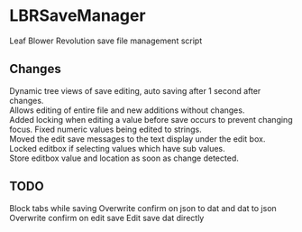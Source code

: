 # LBRSaveManager

Leaf Blower Revolution save file management script

## Changes

Dynamic tree views of save editing, auto saving after 1 second after changes.  
Allows editing of entire file and new additions without changes.  
Added locking when editing a value before save occurs to prevent changing focus.
Fixed numeric values being edited to strings.  
Moved the edit save messages to the text display under the edit box.  
Locked editbox if selecting values which have sub values.  
Store editbox value and location as soon as change detected.  

## TODO

Block tabs while saving
Overwrite confirm on json to dat and dat to json
Overwrite confirm on edit save
Edit save dat directly
